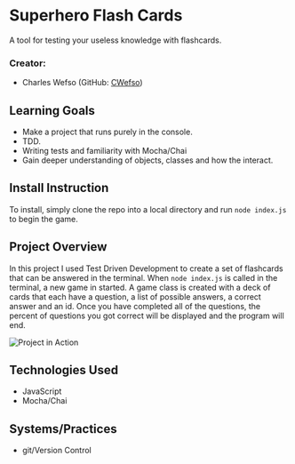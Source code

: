 # Superhero Flash Cards

  A tool for testing your useless knowledge with flashcards.

### Creator:
  - Charles Wefso (GitHub: [CWefso](https://github.com/cwefso))

## Learning Goals

  - Make a project that runs purely in the console.
  - TDD.
  - Writing tests and familiarity with Mocha/Chai
  - Gain deeper understanding of objects, classes and how the interact.

## Install Instruction 

  To install, simply clone the repo into a local directory and run `node index.js` to begin the game.

## Project Overview

  In this project I used Test Driven Development to create a set of flashcards that can be answered in the terminal. When `node index.js` is called in the terminal, a new game in started. A game class is created with a deck of cards that each have a question, a list of possible answers, a correct answer and an id. Once you have completed all of the questions, the percent of questions you got correct will be displayed and the program will end.

![Project in Action](https://i.gyazo.com/813dfe89291f8459f69974dcd7e083db.gif)

## Technologies Used

  - JavaScript
  - Mocha/Chai

## Systems/Practices
  - git/Version Control
